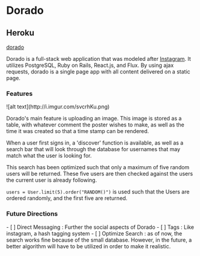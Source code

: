 <h1>Dorado</h1>

<h2>Heroku</h2>

[dorado](http://instainstaclone.herokuapp.com/)

Dorado is a full-stack web application that was modeled after [Instagram](https://www.instagram.com/?hl=en). It utilizes PostgreSQL, Ruby on Rails, React.js, and Flux. By using ajax requests, dorado is a single page app with all content delivered on a static page.

<h3> Features </h3>
![alt text](http://i.imgur.com/svcrhKu.png)

Dorado's main feature is uploading an image. This image is stored as a table, with whatever comment the poster wishes to make, as well as the time it was created so that a time stamp can be rendered.

When a user first signs in, a 'discover' function is available, as well as a search bar that will look through the database for usernames that may match what the user is looking for.

This search has been optimized such that only a maximum of five random users will be returned. These five users are then checked against the users the current user is already following.

`users = User.limit(5).order("RANDOM()")` is used such that the Users are ordered randomly, and the first five are returned.

<h3>Future Directions</h3>
- [ ] Direct Messaging : Further the social aspects of Dorado
- [ ] Tags : Like instagram, a hash tagging system
- [ ] Optimize Search : as of now, the search works fine because of the small database. However, in the future, a better algorithm will have to be utilized in order to make it realistic.
